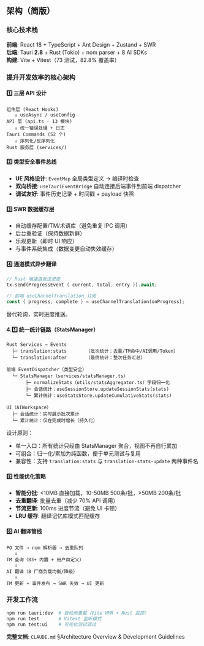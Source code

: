 ## 架构（简版）

### 核心技术栈
**前端**: React 18 + TypeScript + Ant Design + Zustand + SWR  
**后端**: Tauri **2.8** + Rust (Tokio) + nom parser + 8 AI SDKs  
**构建**: Vite + Vitest（73 测试，82.8% 覆盖率）

### 提升开发效率的核心架构

#### 1️⃣ **三层 API 设计**
```
组件层 (React Hooks)
   ↓ useAsync / useConfig
API 层 (api.ts - 13 模块)
   ↓ 统一错误处理 + 日志
Tauri Commands (52 个)
   ↓ 序列化/反序列化
Rust 服务层 (services/)
```

#### 2️⃣ **类型安全事件总线**
- **UE 风格设计**: `EventMap` 全局类型定义 → 编译时检查
- **双向桥接**: `useTauriEventBridge` 自动连接后端事件到前端 dispatcher
- **调试友好**: 事件历史记录 + 时间戳 + payload 快照

#### 3️⃣ **SWR 数据缓存层**
- 自动缓存配置/TM/术语库（避免重复 IPC 调用）
- 后台重验证（保持数据新鲜）
- 乐观更新（即时 UI 响应）
- 与事件系统集成（数据变更自动失效缓存）

#### 4️⃣ **通道模式异步翻译**
```rust
// Rust 端通道发送进度
tx.send(ProgressEvent { current, total, entry }).await;

// 前端 useChannelTranslation 订阅
const { progress, complete } = useChannelTranslation(onProgress);
```
替代轮询，实时进度推送。

#### 4.1️⃣ **统一统计链路（StatsManager）**
```
Rust Services → Events
  ├─ translation:stats       （批次统计：去重/TM命中/AI调用/Token）
  └─ translation:after       （最终统计：整次任务汇总）

前端 EventDispatcher（类型安全）
  └─ StatsManager（services/statsManager.ts）
       ├─ normalizeStats（utils/statsAggregator.ts）字段归一化
       ├─ 会话统计：useSessionStore.updateSessionStats(stats)
       └─ 累计统计：useStatsStore.updateCumulativeStats(stats)

UI（AIWorkspace）
  ├─ 会话统计：实时展示批次累计
  └─ 累计统计：仅在完成时增长（持久化）
```

设计原则：
- 单一入口：所有统计只经由 StatsManager 聚合，视图不再自行累加
- 可组合：归一化/累加为纯函数，便于单元测试与复用
- 兼容性：支持 `translation:stats` 与 `translation-stats-update` 两种事件名

#### 5️⃣ **性能优化策略**
- **智能分批**: <10MB 直接加载，10-50MB 500条/批，>50MB 200条/批
- **去重翻译**: 批量去重（减少 70% API 调用）
- **节流更新**: 100ms 进度节流（避免 UI 卡顿）
- **LRU 缓存**: 翻译记忆库模式匹配缓存

#### 6️⃣ **AI 翻译管线**
```
PO 文件 → nom 解析器 → 去重队列
   ↓
TM 查询（83+ 内置 + 用户自定义）
   ↓
AI 翻译（8 厂商负载均衡/降级）
   ↓
TM 更新 + 事件发布 → SWR 失效 → UI 更新
```

### 开发工作流
```bash
npm run tauri:dev  # 自动热重载（Vite HMR + Rust 监控）
npm run test       # Vitest 监听模式
npm run test:ui    # 可视化测试调试
```

**完整文档**: `CLAUDE.md` §Architecture Overview & Development Guidelines



